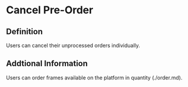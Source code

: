 # Cancel Pre-Order  
## Definition  
Users can cancel their unprocessed orders individually.  

## Addtional Information  
Users can order frames available on the platform in quantity (./order.md).  
